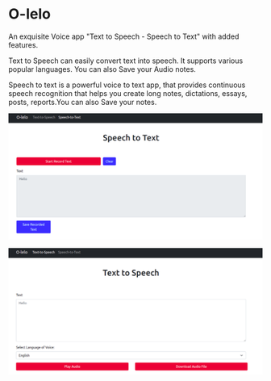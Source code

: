 # O-lelo

An exquisite Voice app "Text to Speech - Speech to Text" with added features.

Text to Speech can easily convert text into speech. It supports various popular languages. You can also Save your Audio notes.

Speech to text is a powerful voice to text app, that provides continuous speech recognition that helps you create long notes, dictations, essays, posts, reports.You can also Save your notes.


![Speech to Text](https://github.com/hass0319/O-lelo/blob/main/docs/Speech%20to%20text.png)

![Text to Speech](https://github.com/hass0319/O-lelo/blob/main/docs/Text%20to%20Speech.png)
